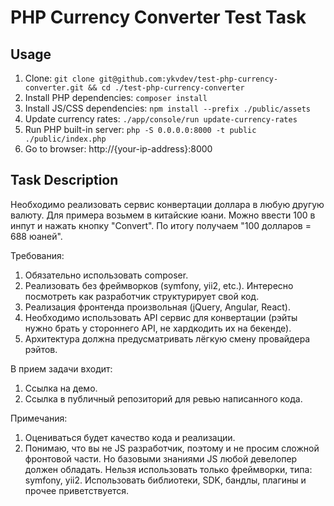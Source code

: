# PHP Currency Converter Test Task

## Usage

1. Clone: `git clone git@github.com:ykvdev/test-php-currency-converter.git && cd ./test-php-currency-converter`
1. Install PHP dependencies: `composer install`
1. Install JS/CSS dependencies: `npm install --prefix ./public/assets`
1. Update currency rates: `./app/console/run update-currency-rates`
1. Run PHP built-in server: `php -S 0.0.0.0:8000 -t public ./public/index.php`
1. Go to browser: http://{your-ip-address}:8000

## Task Description

Необходимо реализовать сервис конвертации доллара в любую другую валюту. Для примера возьмем в китайские юани. 
Можно ввести 100 в инпут и нажать кнопку "Convert". По итогу получаем "100 долларов = 688 юаней".

Требования:

1. Обязательно использовать composer.
1. Реализовать без фреймворков (symfony, yii2, etc.). Интересно посмотреть как разработчик структурирует свой код.
1. Реализация фронтенда произвольная (jQuery, Angular, React).
1. Необходимо использовать API сервис для конвертации (рэйты нужно брать у стороннего API, не хардкодить их на бекенде).
1. Архитектура должна предусматривать лёгкую смену провайдера рэйтов.

В прием задачи входит:

1. Ссылка на демо.
1. Ссылка в публичный репозиторий для ревью написанного кода.

Примечания:

1. Оцениваться будет качество кода и реализации.
1. Понимаю, что вы не JS разработчик, поэтому и не просим сложной фронтовой части. 
Но базовыми знаниями JS любой девелопер должен обладать.
Нельзя использовать только фреймворки, типа: symfony, yii2. Использовать библиотеки, SDK, 
бандлы, плагины и прочее приветствуется.